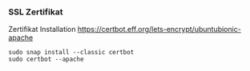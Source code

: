 ### SSL Zertifikat

Zertifikat Installation
https://certbot.eff.org/lets-encrypt/ubuntubionic-apache
```
sudo snap install --classic certbot
sudo certbot --apache
```